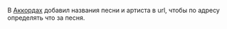 В [Аккордах](/songs.html) добавил названия песни и артиста в url, чтобы по адресу определять что за песня.